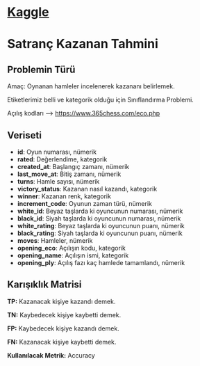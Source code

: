 # [Kaggle](https://www.kaggle.com/datasnaek/chess)


# Satranç Kazanan Tahmini

## Problemin Türü
Amaç: Oynanan hamleler incelenerek kazananı belirlemek. 

Etiketlerimiz belli ve kategorik olduğu için Sınıflandırma Problemi.

Açılış kodları --> https://www.365chess.com/eco.php

## Veriseti
* **id**: Oyun numarası, nümerik
* **rated**: Değerlendime, kategorik
* **created_at**: Başlangıç zamanı, nümerik
* **last_move_at**: Bitiş zamanı, nümerik
* **turns**: Hamle sayısı, nümerik
* **victory_status**: Kazanan nasıl kazandı, kategorik
* **winner**: Kazanan renk, kategorik
* **increment_code**: Oyunun zaman türü, nümerik
* **white_id**: Beyaz taşlarda ki oyuncunun numarası, nümerik
* **black_id**: Siyah taşlarda ki oyuncunun numarası, nümerik
* **white_rating**: Beyaz taşlarda ki oyuncunun puanı, nümerik
* **black_rating**: Siyah taşlarda ki oyuncunun puanı, nümerik
* **moves**: Hamleler, nümerik
* **opening_eco**: Açılışın kodu, kategorik
* **opening_name**: Açılışın ismi, kategorik
* **opening_ply**: Açılış fazı kaç hamlede tamamlandı, nümerik

## Karışıklık Matrisi

**TP:** Kazanacak kişiye kazandı demek.

**TN:** Kaybedecek kişiye kaybetti demek.

**FP:** Kaybedecek kişiye kazandı demek.

**FN:** Kazanacak kişiye kaybetti demek.

**Kullanılacak Metrik:** Accuracy

